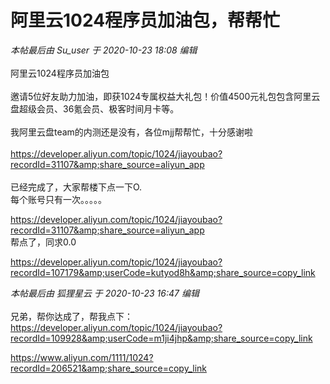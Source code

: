 # 阿里云1024程序员加油包，帮帮忙


<i class="pstatus"> 本帖最后由 Su_user 于 2020-10-23 18:08 编辑 </i><br />
<br />
阿里云1024程序员加油包<br />
<br />
邀请5位好友助力加油，即获1024专属权益大礼包！价值4500元礼包包含阿里云盘超级会员、36氪会员、极客时间月卡等。<br />
<br />
我阿里云盘team的内测还是没有，各位mjj帮帮忙，十分感谢啦<br />
<br />
https://developer.aliyun.com/topic/1024/jiayoubao?recordId=31107&amp;share_source=aliyun_app<br />
<br />
已经完成了，大家帮楼下点一下O.<br />
每个账号只有一次。。。。。

https://developer.aliyun.com/topic/1024/jiayoubao?recordId=31107&amp;share_source=aliyun_app<br />
帮点了，同求0.0

https://developer.aliyun.com/topic/1024/jiayoubao?recordId=107179&amp;userCode=kutyod8h&amp;share_source=copy_link

<i class="pstatus"> 本帖最后由 狐狸星云 于 2020-10-23 16:47 编辑 </i><br />
<br />
兄弟，帮你达成了，帮我点下：https://developer.aliyun.com/topic/1024/jiayoubao?recordId=109928&amp;userCode=m1ji4jhp&amp;share_source=copy_link

https://www.aliyun.com/1111/1024?recordId=206521&amp;share_source=copy_link
